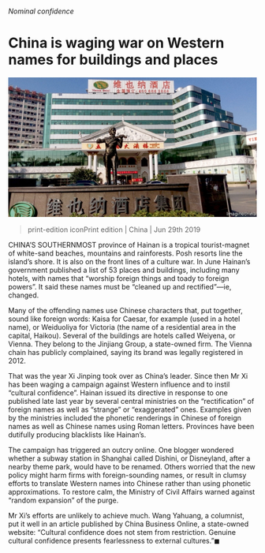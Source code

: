 ###### Nominal confidence

# China is waging war on Western names for buildings and places 

![image](images/20190629_cnp501.jpg) 

> print-edition iconPrint edition | China | Jun 29th 2019 

CHINA’S SOUTHERNMOST province of Hainan is a tropical tourist-magnet of white-sand beaches, mountains and rainforests. Posh resorts line the island’s shore. It is also on the front lines of a culture war. In June Hainan’s government published a list of 53 places and buildings, including many hotels, with names that “worship foreign things and toady to foreign powers”. It said these names must be “cleaned up and rectified”—ie, changed. 

Many of the offending names use Chinese characters that, put together, sound like foreign words: Kaisa for Caesar, for example (used in a hotel name), or Weiduoliya for Victoria (the name of a residential area in the capital, Haikou). Several of the buildings are hotels called Weiyena, or Vienna. They belong to the Jinjiang Group, a state-owned firm. The Vienna chain has publicly complained, saying its brand was legally registered in 2012. 

That was the year Xi Jinping took over as China’s leader. Since then Mr Xi has been waging a campaign against Western influence and to instil “cultural confidence”. Hainan issued its directive in response to one published late last year by several central ministries on the “rectification” of foreign names as well as “strange” or “exaggerated” ones. Examples given by the ministries included the phonetic renderings in Chinese of foreign names as well as Chinese names using Roman letters. Provinces have been dutifully producing blacklists like Hainan’s. 

The campaign has triggered an outcry online. One blogger wondered whether a subway station in Shanghai called Dishini, or Disneyland, after a nearby theme park, would have to be renamed. Others worried that the new policy might harm firms with foreign-sounding names, or result in clumsy efforts to translate Western names into Chinese rather than using phonetic approximations. To restore calm, the Ministry of Civil Affairs warned against “random expansion” of the purge. 

Mr Xi’s efforts are unlikely to achieve much. Wang Yahuang, a columnist, put it well in an article published by China Business Online, a state-owned website: “Cultural confidence does not stem from restriction. Genuine cultural confidence presents fearlessness to external cultures.”◼ 

